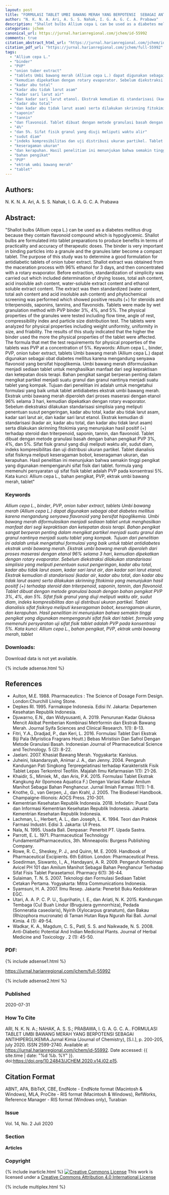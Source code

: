 ```yaml
---
layout: post
title: "FORMULASI TABLET UMBI BAWANG MERAH YANG BERPOTENSI  SEBAGAI ANTIHIPERGLIKEMIA"
author: "N. K. N. A. Ari, A. S. S. Nahak, I. G. A. G. C. A. Prabawa"
description: "Shallot bulbs Allium cepa L can be used as a diabetes mellitus drug because they contain flavonoid compound which is hypoglycemic Shallot bulbs are formulated into t"
categories: jchem
canonical_url: https://jurnal.harianregional.com/jchem/id-55992
comments: true
citation_abstract_html_url: "https://jurnal.harianregional.com/jchem/id-55992"
citation_pdf_url: "https://jurnal.harianregional.com/jchem/full-55992"
tags:
  - "Allium cepa L."
  - "binder"
  - "PVP"
  - "onion tuber extract"
  - "tablets Umbi bawang merah (Allium cepa L.) dapat digunakan sebagai obat diabetes mellitus karena mengandung senyawa flavonoid yang bersifat hipoglikemia. Umbi bawang merah diformulasikan menjadi sediaan tablet untuk menghasilkan manfaat dari segi kepraktisan dan ketepatan dosis terapi. Bahan pengikat sangat berperan penting dalam mengikat partikel menjadi suatu granul dan granul nantinya menjadi suatu tablet yang kompak. Tujuan dari penelitian ini adalah untuk mengetahui formulasi yang baik untuk tablet antidiabetes ekstrak umbi bawang merah. Ekstrak umbi bawang merah diperoleh dari proses maserasi dengan etanol 96% selama 3 hari"
  - "kemudian dipekatkan dengan rotary evaporator. Sebelum diekstraksi dilakukan standarisasi simplisia yang meliputi penentuan susut pengeringan"
  - "kadar abu total"
  - "kadar abu tidak larut asam"
  - "kadar sari larut air"
  - "dan kadar sari larut etanol. Ekstrak kemudian di standarisasi (kadar air"
  - "kadar abu total"
  - "dan kadar abu tidak larut asam) serta dilakukan skrinning fitokimia yang menunjukan hasil positif (+) terhadap steroid dan triterpenoid"
  - "saponin"
  - "tannin"
  - "dan flavonoid. Tablet dibuat dengan metode granulasi basah dengan bahan pengikat PVP 3%"
  - "4%"
  - "dan 5%. Sifat fisik granul yang diuji meliputi waktu alir"
  - "sudut diam"
  - "indeks kompresibilitas dan uji distribusi ukuran partikel. Tablet dianalisis sifat fisiknya meliputi keseragaman bobot"
  - "keseragaman ukuran"
  - "dan kerapuhan. Hasil penelitian ini menunjukan bahwa semakin tinggi pengikat yang digunakan mempengaruhi sifat fisik dari tablet. formula yang memenuhi persyaratan uji sifat fisik tablet adalah PVP pada konsentrasi 5%. Kata kunci: Allium cepa L."
  - "bahan pengikat"
  - "PVP"
  - "ektrak umbi bawang merah"
  - "tablet"
---
```


## Authors:
N. K. N. A. Ari, A. S. S. Nahak, I. G. A. G. C. A. Prabawa

## Abstract:
"Shallot bulbs (Allium cepa L.) can be used as a diabetes mellitus drug because they contain flavonoid compound which is hypoglycemic. Shallot bulbs are formulated into tablet preparations to produce benefits in terms of practicality and accuracy of therapeutic doses. The binder is very important in binding particles into a granule and the granules later become a compact tablet. The purpose of this study was to determine a good formulation for antidiabetic tablets of onion tuber extract. Shallot extract was obtained from the maceration process with 96% ethanol for 3 days, and then concentrated with a rotary evaporator. Before extraction, standardization of simplicity was carried out which included determination of drying losses, total ash content, acid insoluble ash content, water-soluble extract content and ethanol soluble extract content. The extract was then standardized (water content, total ash content and acid insoluble ash content) and phytochemical screening was performed which showed positive results (+) for steroids and triterpenoids, saponins, tannins, and flavonoids. Tablets were made by wet granulation method with PVP binder 3%, 4%, and 5%. The physical properties of the granules were tested including flow time, angle of rest, compressibility index and particle size distribution test. The tablets were analyzed for physical properties including weight uniformity, uniformity in size, and friability. The results of this study indicated that the higher the binder used the more the physical properties of the tablet were affected. The formula that met the test requirements for physical properties of the tablets was PVP at a concentration of 5%. Keywords: Allium cepa L., binder, PVP, onion tuber extract, tablets Umbi bawang merah (Allium cepa L.) dapat digunakan sebagai obat diabetes mellitus karena mengandung senyawa flavonoid yang bersifat hipoglikemia. Umbi bawang merah diformulasikan menjadi sediaan tablet untuk menghasilkan manfaat dari segi kepraktisan dan ketepatan dosis terapi. Bahan pengikat sangat berperan penting dalam mengikat partikel menjadi suatu granul dan granul nantinya menjadi suatu tablet yang kompak. Tujuan dari penelitian ini adalah untuk mengetahui formulasi yang baik untuk tablet antidiabetes ekstrak umbi bawang merah. Ekstrak umbi bawang merah diperoleh dari proses maserasi dengan etanol 96% selama 3 hari, kemudian dipekatkan dengan rotary evaporator. Sebelum diekstraksi dilakukan standarisasi simplisia yang meliputi penentuan susut pengeringan, kadar abu total, kadar abu tidak larut asam, kadar sari larut air, dan kadar sari larut etanol. Ekstrak kemudian di standarisasi (kadar air, kadar abu total, dan kadar abu tidak larut asam) serta dilakukan skrinning fitokimia yang menunjukan hasil positif (+) terhadap steroid dan triterpenoid, saponin, tannin, dan flavonoid. Tablet dibuat dengan metode granulasi basah dengan bahan pengikat PVP 3%, 4%, dan 5%. Sifat fisik granul yang diuji meliputi waktu alir, sudut diam, indeks kompresibilitas dan uji distribusi ukuran partikel. Tablet dianalisis sifat fisiknya meliputi keseragaman bobot, keseragaman ukuran, dan kerapuhan. Hasil penelitian ini menunjukan bahwa semakin tinggi pengikat yang digunakan mempengaruhi sifat fisik dari tablet. formula yang memenuhi persyaratan uji sifat fisik tablet adalah PVP pada konsentrasi 5%. Kata kunci: Allium cepa L., bahan pengikat, PVP, ektrak umbi bawang merah, tablet"

### Keywords
*Allium cepa L.*, *binder*, *PVP*, *onion tuber extract*, *tablets Umbi bawang merah (Allium cepa L.) dapat digunakan sebagai obat diabetes mellitus karena mengandung senyawa flavonoid yang bersifat hipoglikemia. Umbi bawang merah diformulasikan menjadi sediaan tablet untuk menghasilkan manfaat dari segi kepraktisan dan ketepatan dosis terapi. Bahan pengikat sangat berperan penting dalam mengikat partikel menjadi suatu granul dan granul nantinya menjadi suatu tablet yang kompak. Tujuan dari penelitian ini adalah untuk mengetahui formulasi yang baik untuk tablet antidiabetes ekstrak umbi bawang merah. Ekstrak umbi bawang merah diperoleh dari proses maserasi dengan etanol 96% selama 3 hari*, *kemudian dipekatkan dengan rotary evaporator. Sebelum diekstraksi dilakukan standarisasi simplisia yang meliputi penentuan susut pengeringan*, *kadar abu total*, *kadar abu tidak larut asam*, *kadar sari larut air*, *dan kadar sari larut etanol. Ekstrak kemudian di standarisasi (kadar air*, *kadar abu total*, *dan kadar abu tidak larut asam) serta dilakukan skrinning fitokimia yang menunjukan hasil positif (+) terhadap steroid dan triterpenoid*, *saponin*, *tannin*, *dan flavonoid. Tablet dibuat dengan metode granulasi basah dengan bahan pengikat PVP 3%*, *4%*, *dan 5%. Sifat fisik granul yang diuji meliputi waktu alir*, *sudut diam*, *indeks kompresibilitas dan uji distribusi ukuran partikel. Tablet dianalisis sifat fisiknya meliputi keseragaman bobot*, *keseragaman ukuran*, *dan kerapuhan. Hasil penelitian ini menunjukan bahwa semakin tinggi pengikat yang digunakan mempengaruhi sifat fisik dari tablet. formula yang memenuhi persyaratan uji sifat fisik tablet adalah PVP pada konsentrasi 5%. Kata kunci: Allium cepa L.*, *bahan pengikat*, *PVP*, *ektrak umbi bawang merah*, *tablet*

### Downloads:
Download data is not yet available.

{% include adsense.html %}
## References
- Aulton, M.E. 1988. Pharmaceutics : The Science of Dosage Form Design. London:Churchill Living Stone.
- Depkes RI. 1995. Farmakope Indonesia. Edisi IV. Jakarta: Departemen Kesehatan Republik Indonesia.
- Djuwarno, E.N., dan Widysusanti, A. 2019. Penurunan Kadar Glukosa Mencit Akibat Pemberian Kombinasi Metrformin dan Ekstrak Bawang Merah. Journal Syifa Sciences and Clinical Research. 1(1): 8-13.
- Fitri, Y.A., Dradjad, P., dan Keri, L. 2016. Formulasi Tablet Dari Ekstrak Biji Pala (Myristica Fragrans Houtt.)  Bebas Miristisin Dan Safrol Dengan Metode Granulasi Basah. Indonesian Journal of Pharmaceutical Science and Technology. 5 (2): 8-22.
- Jaelani. 2007. Khasiat Bawang Merah. Yogyakarta: Kanisius.
- Juheini, Iskandarsyah, Animar J. A., dan Jenny. 2004. Pengaruh Kandungan Pati Singkong Terpregelatinasi terhadap Karakteristik Fisik Tablet Lepas Terkontrol Teofilin. Majalah Ilmu Kefarmasian 1(1): 21-26.
- Khaidir, S., Mimiek, M., dan Aris, P.K. 2015. Formulasi Tablet Ekstrak Kangkung Air (Ipomoea Aquatica F.) Dengan Variasi Kadar Amilum Manihot Sebagai Bahan Penghancur. Jurnal Ilmiah Farmasi 11(1): 1-8.
- Knothe, G., van Gerpen, J., dan Krahl, J. 2005. The Biodiesel Handbook. Champaigne-Illionois: AOCS Press. 210-301.
- Kementrian Kesehatan Republik Indonesia. 2018. Infodatin: Pusat Data dan Informasi Kementrian Kesehatan Republik Indonesia. Jakarta: Kementrian Kesehatan Republik Indonesia.
- Lachman, L., Herbert, A. L., dan Joseph, L. K. 1994. Teori dan Praktek Farmasi Industri. Edisi 3. Jakarta: UI Press.
- Nala, N. 1995. Usada Bali. Denpasar: Penerbit PT. Upada Sastra.
- Parrott, E. L. 1971. Pharmaceutical Technology FundamentalPharmaceutics, 3th. Minneapolis: Burgess Publishing Company.
- Rowe, R. C., Sheskey, P. J., and Quinn, M. E. 2009. Handbook of Pharmaceutical Excipients. 6th Edition. London: Pharmaceutical Press.
- Soedirman, Siswanto, I., A., Handayani, A. R. 2009. Pengaruh Kombinasi Avicel PH 101 dan Amilum Manihot Sebagai Bahan Penghancur Terhadap Sifat Fisis Tablet Parasetamol. Pharmacy 6(1): 36-44.
- Sulaiman, T. N. S. 2007. Teknologi dan Formulasi Sediaan Tablet Cetakan Pertama. Yogyakarta: Mitra Communications Indonesia.
- Syamsuni, H. A. 2007. Ilmu Resep. Jakarta: Penerbit Buku Kedokteran EGC.
- Utari, A. A. P. C. P. U., Suprihatin, I. E., dan Ariati, N. K. 2015. Kandungan Tembaga (Cu) Buah Lindur (Bruguiera gymnorrhiza), Pedada (Sonneratia caseolaris), Nyirih (Xylocarpus granatum), dan Bakau (Rhizophora mucronate) di Taman Hutan Raya Ngurah Rai Bali. Jurnal Kimia.  4 (1): 49-54.
- Wadkar, K. A., Magdum, C. S., Patil, S. S. and Naikwade, N. S. 2008. Anti-Diabetic Potential And Indian Medicinal Plants. Journal of Herbal Medicine and Toxicology . 2 (1): 45-50.

### PDF:

{% include adsense1.html %}

<https://jurnal.harianregional.com/jchem/full-55992>

{% include adsense2.html %}

### Published
2020-07-31

### How To Cite
ARI, N. K. N. A.; NAHAK, A. S. S.; PRABAWA, I. G. A. G. C. A..  FORMULASI TABLET UMBI BAWANG MERAH YANG BERPOTENSI  SEBAGAI ANTIHIPERGLIKEMIA.Jurnal Kimia (Journal of Chemistry), [S.l.], p. 200-205, july 2020. ISSN 2599-2740. Available at: <https://jurnal.harianregional.com/jchem/id-55992>. Date accessed: {{ site.time | date: "%d %b. %Y" }}. doi:https://doi.org/10.24843/JCHEM.2020.v14.i02.p15.

## Citation Format
ABNT, APA, BibTeX, CBE, EndNote - EndNote format (Macintosh & Windows), MLA, ProCite - RIS format (Macintosh & Windows), RefWorks, Reference Manager - RIS format (Windows only), Turabian

### Issue
Vol. 14, No. 2 Juli 2020

### Section 
**Articles**

### Copyright 
{% include inarticle.html %}
<a href="http://creativecommons.org/licenses/by/4.0/" rel="license"><img src="https://i.creativecommons.org/l/by/4.0/88x31.png" alt="Creative Commons License" /></a>
This work is licensed under a <a href="http://creativecommons.org/licenses/by/4.0/" rel="nofollow">Creative Commons Attribution 4.0 International License</a>

{% include multiplex.html %}
